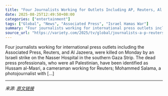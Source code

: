 ```yaml
---
title: "Four Journalists Working for Outlets Including AP, Reuters, Al Jazeera, Killed in Israeli Strikes on Gaza Hospital"
date: 2025-08-25T12:49:50+08:00
categories: ["entertainment"]
tags: ["Global", "News", "Associated Press", "Israel Hamas War"]
summary: "Four journalists working for international press outlets including the Associated Press, Reuters, and Al Jazeera, were killed on Monday by an Israeli strike&#160;on the Nasser Hospital in the southern"
source_url: "https://variety.com/2025/tv/global/journalists-a-p-reuters-jazeera-killed-israeli-strikes-gaza-1236497499/"
---
```


Four journalists working for international press outlets including the Associated Press, Reuters, and Al Jazeera, were killed on Monday by an Israeli strike&#160;on the Nasser Hospital in the southern Gaza Strip. The dead press professionals, who were all Palestinian, have been identified as Hussam al-Masri, a cameraman working for Reuters; Mohammed Salama, a photojournalist with [&#8230;]

---

*来源: [原文链接](https://variety.com/2025/tv/global/journalists-a-p-reuters-jazeera-killed-israeli-strikes-gaza-1236497499/)*
